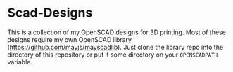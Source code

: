 # Scad-Designs
This is a collection of my OpenSCAD designs for 3D printing.
Most of these designs require my own OpenSCAD library (https://github.com/mayjs/mayscadlib).
Just clone the library repo into the directory of this repository or put it some directory on your `OPENSCADPATH` variable.
